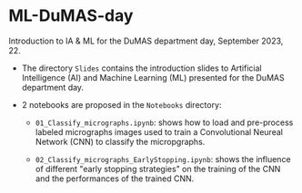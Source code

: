 # ML-DuMAS-day

Introduction to IA &amp; ML for the DuMAS department day, September 2023, 22.

- The directory `Slides` contains the introduction slides to Artificial Intelligence (AI) and Machine Learning (ML) presented for the DuMAS department day.

- 2 notebooks are proposed in the `Notebooks` directory:

  - `01_Classify_micrographs.ipynb`: shows how to load and pre-process labeled micrographs images used to train a Convolutional Neureal Network (CNN) to classify the micropgraphs.

  - `02_Classify_micrographs_EarlyStopping.ipynb`: shows the influence of different "early stopping strategies" on the training of the CNN and the performances of the trained CNN.
  
